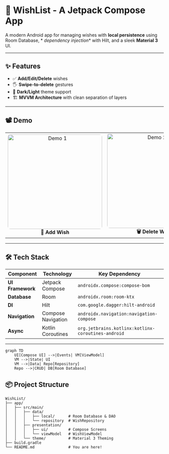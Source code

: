 # 🎯 WishList - A Jetpack Compose App

A modern Android app for managing wishes with **local persistence** using Room Database, *
*dependency injection** with Hilt, and a sleek **Material 3** UI.

---

## ✨ Features

- ✅ **Add/Edit/Delete** wishes
- 🖐️ **Swipe-to-delete** gestures
- 🎨 **Dark/Light** theme support
- 🏗️ **MVVM Architecture** with clean separation of layers

---

<h2>📽️ Demo</h2>
<table>
  <tr>
    <td align="center">
      <img src="assets/demo.gif" alt="Demo 1" width="300" style="border-radius: 8px;" /><br/>
      <strong>📝 Add Wish</strong>
    </td>
    <td align="center">
      <img src="assets/demo2.gif" alt="Demo 2" width="300" style="border-radius: 8px;" /><br/>
      <strong>🗑️ Delete Wish</strong>
    </td>
  </tr>
</table>

---

## 🛠️ Tech Stack

| Component        | Technology         | Key Dependency                                     |
|------------------|--------------------|----------------------------------------------------|
| **UI Framework** | Jetpack Compose    | `androidx.compose:compose-bom`                     |
| **Database**     | Room               | `androidx.room:room-ktx`                           |
| **DI**           | Hilt               | `com.google.dagger:hilt-android`                   |
| **Navigation**   | Compose Navigation | `androidx.navigation:navigation-compose`           |
| **Async**        | Kotlin Coroutines  | `org.jetbrains.kotlinx:kotlinx-coroutines-android` |

---

```mermaid
graph TD
    UI[Compose UI] -->|Events| VM[ViewModel]
    VM -->|State| UI
    VM -->|Data| Repo[Repository]
    Repo -->|CRUD| DB[Room Database]
```

## 📦 Project Structure

```plaintext
WishList/
├── app/
│   ├── src/main/
│   │   ├── data/
│   │   │   ├── local/      # Room Database & DAO
│   │   │   └── repository  # WishRepository
│   │   ├── presentation/
│   │   │   ├── ui/         # Compose Screens
│   │   │   └── viewModel   # WishViewModel
│   │   └── theme/          # Material 3 Theming
├── build.gradle
└── README.md               # You are here!
```